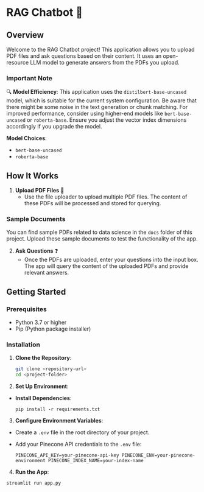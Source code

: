 
# RAG Chatbot 🤖

## Overview

Welcome to the RAG Chatbot project! This application allows you to upload PDF files and ask questions based on their content. It uses an open-resource LLM model to generate answers from the PDFs you upload.

### Important Note

🔍 **Model Efficiency**: This application uses the `distilbert-base-uncased` model, which is suitable for the current system configuration. Be aware that there might be some noise in the text generation or chunk matching. For improved performance, consider using higher-end models like `bert-base-uncased` or `roberta-base`. Ensure you adjust the vector index dimensions accordingly if you upgrade the model.

**Model Choices**:

-   `bert-base-uncased`
-   `roberta-base`

## How It Works

1. **Upload PDF Files** 📄
   - Use the file uploader to upload multiple PDF files. The content of these PDFs will be processed and stored for querying.
   
### Sample Documents

You can find sample PDFs related to data science in the `docs` folder of this project. Upload these sample documents to test the functionality of the app.

2. **Ask Questions** ❓
   - Once the PDFs are uploaded, enter your questions into the input box. The app will query the content of the uploaded PDFs and provide relevant answers.

## Getting Started

### Prerequisites

- Python 3.7 or higher
- Pip (Python package installer)

### Installation

1. **Clone the Repository**:
   ```bash
   git clone <repository-url>
   cd <project-folder>

2. **Set Up Environment**:

-   **Install Dependencies**:
    
    `pip install -r requirements.txt`

3. **Configure Environment Variables**:

-   Create a `.env` file in the root directory of your project.
-   Add your Pinecone API credentials to the `.env` file:
    
    `PINECONE_API_KEY=your-pinecone-api-key
    PINECONE_ENV=your-pinecone-environment
    PINECONE_INDEX_NAME=your-index-name`

4. **Run the App**:

`streamlit run app.py`